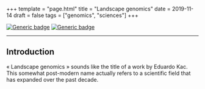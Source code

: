 +++
template = "page.html"
title = "Landscape genomics"
date =  2019-11-14
draft = false
tags = ["genomics", "sciences"]
+++


[![Generic badge](https://img.shields.io/badge/version-FR-blue.svg)](https://guerinpe.com/articles/fr/landscape-genomics/)
[![Generic badge](https://img.shields.io/badge/version-ES-yellow.svg)](https://guerinpe.com/es/articles/landscape-genomics/)

_______________________________________________________________________________



## Introduction

« Landscape genomics » sounds like the title of a work by Eduardo Kac. This somewhat post-modern name actually refers to a scientific field that has expanded over the past decade.